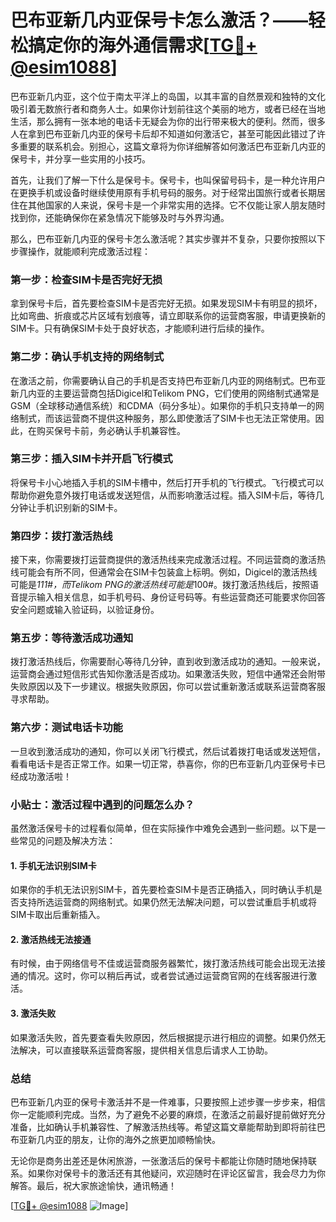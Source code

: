 # 巴布亚新几内亚保号卡怎么激活？——轻松搞定你的海外通信需求[[TG💪+ @esim1088](https://t.me/s/esim1088)]

巴布亚新几内亚，这个位于南太平洋上的岛国，以其丰富的自然景观和独特的文化吸引着无数旅行者和商务人士。如果你计划前往这个美丽的地方，或者已经在当地生活，那么拥有一张本地的电话卡无疑会为你的出行带来极大的便利。然而，很多人在拿到巴布亚新几内亚的保号卡后却不知道如何激活它，甚至可能因此错过了许多重要的联系机会。别担心，这篇文章将为你详细解答如何激活巴布亚新几内亚的保号卡，并分享一些实用的小技巧。

首先，让我们了解一下什么是保号卡。保号卡，也叫保留号码卡，是一种允许用户在更换手机或设备时继续使用原有手机号码的服务。对于经常出国旅行或者长期居住在其他国家的人来说，保号卡是一个非常实用的选择。它不仅能让家人朋友随时找到你，还能确保你在紧急情况下能够及时与外界沟通。

那么，巴布亚新几内亚的保号卡怎么激活呢？其实步骤并不复杂，只要你按照以下步骤操作，就能顺利完成激活过程：

### 第一步：检查SIM卡是否完好无损

拿到保号卡后，首先要检查SIM卡是否完好无损。如果发现SIM卡有明显的损坏，比如弯曲、折痕或芯片区域有划痕等，请立即联系你的运营商客服，申请更换新的SIM卡。只有确保SIM卡处于良好状态，才能顺利进行后续的操作。

### 第二步：确认手机支持的网络制式

在激活之前，你需要确认自己的手机是否支持巴布亚新几内亚的网络制式。巴布亚新几内亚的主要运营商包括Digicel和Telikom PNG，它们使用的网络制式通常是GSM（全球移动通信系统）和CDMA（码分多址）。如果你的手机只支持单一的网络制式，而该运营商不提供这种服务，那么即使激活了SIM卡也无法正常使用。因此，在购买保号卡前，务必确认手机兼容性。

### 第三步：插入SIM卡并开启飞行模式

将保号卡小心地插入手机的SIM卡槽中，然后打开手机的飞行模式。飞行模式可以帮助你避免意外拨打电话或发送短信，从而影响激活过程。插入SIM卡后，等待几分钟让手机识别新的SIM卡。

### 第四步：拨打激活热线

接下来，你需要拨打运营商提供的激活热线来完成激活过程。不同运营商的激活热线可能会有所不同，但通常会在SIM卡包装盒上标明。例如，Digicel的激活热线可能是*111#，而Telikom PNG的激活热线可能是*100#。拨打激活热线后，按照语音提示输入相关信息，如手机号码、身份证号码等。有些运营商还可能要求你回答安全问题或输入验证码，以验证身份。

### 第五步：等待激活成功通知

拨打激活热线后，你需要耐心等待几分钟，直到收到激活成功的通知。一般来说，运营商会通过短信形式告知你激活是否成功。如果激活失败，短信中通常还会附带失败原因以及下一步建议。根据失败原因，你可以尝试重新激活或联系运营商客服寻求帮助。

### 第六步：测试电话卡功能

一旦收到激活成功的通知，你可以关闭飞行模式，然后试着拨打电话或发送短信，看看电话卡是否正常工作。如果一切正常，恭喜你，你的巴布亚新几内亚保号卡已经成功激活啦！

### 小贴士：激活过程中遇到的问题怎么办？

虽然激活保号卡的过程看似简单，但在实际操作中难免会遇到一些问题。以下是一些常见的问题及解决方法：

#### 1. 手机无法识别SIM卡

如果你的手机无法识别SIM卡，首先要检查SIM卡是否正确插入，同时确认手机是否支持所选运营商的网络制式。如果仍然无法解决问题，可以尝试重启手机或将SIM卡取出后重新插入。

#### 2. 激活热线无法接通

有时候，由于网络信号不佳或运营商服务器繁忙，拨打激活热线可能会出现无法接通的情况。这时，你可以稍后再试，或者尝试通过运营商官网的在线客服进行激活。

#### 3. 激活失败

如果激活失败，首先要查看失败原因，然后根据提示进行相应的调整。如果仍然无法解决，可以直接联系运营商客服，提供相关信息后请求人工协助。

### 总结

巴布亚新几内亚的保号卡激活并不是一件难事，只要按照上述步骤一步步来，相信你一定能顺利完成。当然，为了避免不必要的麻烦，在激活之前最好提前做好充分准备，比如确认手机兼容性、了解激活热线等。希望这篇文章能帮助到即将前往巴布亚新几内亚的朋友，让你的海外之旅更加顺畅愉快。

无论你是商务出差还是休闲旅游，一张激活后的保号卡都能让你随时随地保持联系。如果你对保号卡的激活还有其他疑问，欢迎随时在评论区留言，我会尽力为你解答。最后，祝大家旅途愉快，通讯畅通！

[[TG💪+ @esim1088](https://t.me/s/esim1088) ![Image](https://i.postimg.cc/4NQfJmqS/Snipaste-2025-05-13-00-14-12.png)]